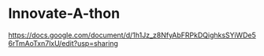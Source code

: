# Innovate-A-thon

https://docs.google.com/document/d/1h1Jz_z8NfyAbFRPkDQighksSYiWDe56rTmAoTxn7lxU/edit?usp=sharing
